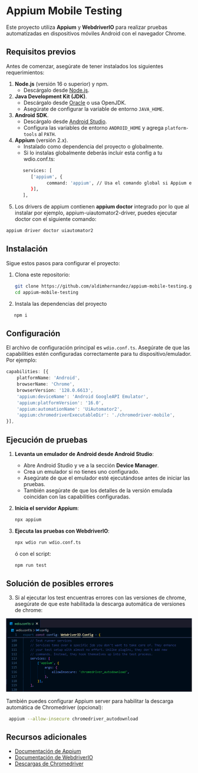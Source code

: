# Appium Mobile Testing

Este proyecto utiliza **Appium** y **WebdriverIO** para realizar pruebas automatizadas en dispositivos móviles Android con el navegador Chrome.

## Requisitos previos

Antes de comenzar, asegúrate de tener instalados los siguientes requerimientos:

1. **Node.js** (versión 16 o superior) y npm.
   - Descárgalo desde [Node.js](https://nodejs.org/).
2. **Java Development Kit (JDK)**.
   - Descárgalo desde [Oracle](https://www.oracle.com/java/technologies/javase-downloads.html) o usa OpenJDK.
   - Asegúrate de configurar la variable de entorno `JAVA_HOME`.
3. **Android SDK**.
   - Descárgalo desde [Android Studio](https://developer.android.com/studio).
   - Configura las variables de entorno `ANDROID_HOME` y agrega `platform-tools` al `PATH`.
4. **Appium** (versión 2.x).
   - Instalado como dependencia del proyecto o globalmente.
   - Si lo instalas globalmente deberás incluir esta config a tu wdio.conf.ts:
   ```bash
      services: [
         ['appium', {
               command: 'appium', // Usa el comando global si Appium está instalado globalmente
         }],
      ],
   ```
5. Los drivers de appium contienen **appium doctor** integrado por lo que al instalar por ejemplo, appium-uiautomator2-driver, puedes ejecutar doctor con el siguiente comando:

```bash
appium driver doctor uiautomator2
```

## Instalación

Sigue estos pasos para configurar el proyecto:

1. Clona este repositorio:

   ```bash
   git clone https://github.com/aldimhernandez/appium-mobile-testing.git
   cd appium-mobile-testing
   ```

2. Instala las dependencias del proyecto

```bash
   npm i
```

## Configuración

El archivo de configuración principal es `wdio.conf.ts`. Asegúrate de que las capabilities estén configuradas correctamente para tu dispositivo/emulador. Por ejemplo:

```typescript
capabilities: [{
    platformName: 'Android',
    browserName: 'Chrome',
    browserVersion: '128.0.6613',
    'appium:deviceName': 'Android GoogleAPI Emulator',
    'appium:platformVersion': '16.0',
    'appium:automationName': 'UiAutomator2',
    'appium:chromedriverExecutableDir': './chromedriver-mobile',
}],
```

## Ejecución de pruebas

1. **Levanta un emulador de Android desde Android Studio**:

   - Abre Android Studio y ve a la sección **Device Manager**.
   - Crea un emulador si no tienes uno configurado.
   - Asegúrate de que el emulador esté ejecutándose antes de iniciar las pruebas.
   - También asegúrate de que los detalles de la versión emulada coincidan con las capabilities configuradas.

2. **Inicia el servidor Appium**:

   ```bash
   npx appium
   ```

3. **Ejecuta las pruebas con WebdriverIO**:

   ```bash
   npx wdio run wdio.conf.ts
   ```

   ó con el script:

   ```bash
   npm run test
   ```

## Solución de posibles errores

3. Si al ejecutar los test encuentras errores con las versiones de chrome, asegúrate de que este habilitada la descarga automática de versiones de chrome:

![alt text](assets/image.png)

También puedes configurar Appium server para habilitar la descarga automática de Chromedriver (opcional):

```bash
 appium --allow-insecure chromedriver_autodownload
```

## Recursos adicionales

- [Documentación de Appium](https://appium.io/docs/en/latest/)
- [Documentación de WebdriverIO](https://webdriver.io/docs/gettingstarted)
- [Descargas de Chromedriver](https://chromedriver.chromium.org/downloads)
